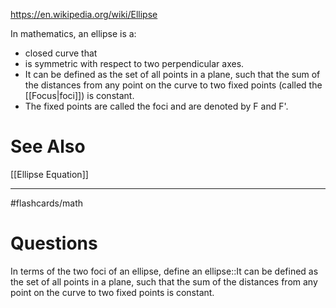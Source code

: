 https://en.wikipedia.org/wiki/Ellipse


In mathematics, an ellipse is a:
- closed curve that 
- is symmetric with respect to two perpendicular axes. 
- It can be defined as the set of all points in a plane, such that the sum of the distances from any point on the curve to two fixed points (called the [[Focus|foci]]) is constant. 
- The fixed points are called the foci and are denoted by F and F'.

# See Also

[[Ellipse Equation]]

----
#flashcards/math 
# Questions

In terms of the two foci of an ellipse, define an ellipse::It can be defined as the set of all points in a plane, such that the sum of the distances from any point on the curve to two fixed points is constant.
<!--SR:!2024-09-29,197,230-->



